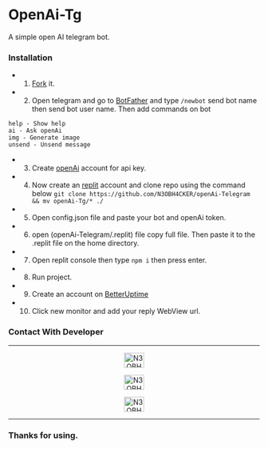# OpenAi-Tg

A simple open AI telegram bot. 

### Installation

- 1. <a href = "https://github.com/N3OBH4CKER/openAi-Tg/fork">Fork</a> it.

- 2. Open telegram and go to <a href="https://t.me/BotFather">BotFather</a> and type `/newbot` send bot name then send bot user name. Then add commands on bot

````
help - Show help
ai - Ask openAi
img - Generate image
unsend - Unsend message
````

- 3. Create <a href="openai.com">openAi</a> account for api key.

- 4. Now create an <a href="replit.co">replit</a> account and clone repo using the command below ````git clone https://github.com/N3OBH4CKER/openAi-Telegram && mv openAi-Tg/* ./ ```` 

- 5. Open config.json file and paste your bot and openAi token. 

- 6. open (openAi-Telegram/.replit) file copy full file. Then paste it to the .replit file on the home directory. 

- 7. Open replit console then type `npm i` then press enter.

- 8. Run project. 

- 9. Create an account on <a href="https://betteruptime.com"> BetterUptime</a> 

- 10. Click new monitor and add your reply WebView url. 

### Contact With Developer

<hr>

<div align="center">

<a href="https://facebook.com/100074591152479" target="blank"><img align="center" src="https://raw.githubusercontent.com/rahuldkjain/github-profile-readme-generator/master/src/images/icons/Social/facebook.svg" alt="N3OBH4CKER" height="30" width="40" /></a>

<a href="https://instagram.com/N3OBH4CKER" target="blank"><img align="center" src="https://raw.githubusercontent.com/rahuldkjain/github-profile-readme-generator/master/src/images/icons/Social/instagram.svg" alt="N3OBH4CKER" height="30" width="40" /></a>

<a href="https://www.youtube.com/c/N3OBH4CKER84" target="blank"><img align="center" src="https://raw.githubusercontent.com/rahuldkjain/github-profile-readme-generator/master/src/images/icons/Social/youtube.svg" alt="N3OBH4CKER84" height="30" width="40" /></a>


<hr>

</div>

### Thanks for using.

